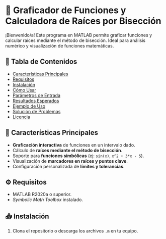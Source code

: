 # 🚀 Graficador de Funciones y Calculadora de Raíces por Bisección

¡Bienvenido/a! Este programa en MATLAB permite graficar funciones y calcular raíces mediante el método de bisección. Ideal para análisis numérico y visualización de funciones matemáticas.

## 📌 Tabla de Contenidos
- [Características Principales](#-características-principales)
- [Requisitos](#-requisitos)
- [Instalación](#-instalación)
- [Cómo Usar](#-cómo-usar)
- [Parámetros de Entrada](#-parámetros-de-entrada)
- [Resultados Esperados](#-resultados-esperados)
- [Ejemplo de Uso](#-ejemplo-de-uso)
- [Solución de Problemas](#-solución-de-problemas)
- [Licencia](#-licencia)

## 🌟 Características Principales
- **Graficación interactiva** de funciones en un intervalo dado.
- Cálculo de **raíces mediante el método de bisección**.
- Soporte para **funciones simbólicas** (ej: `sin(x)`, `x^2 + 3*x - 5`).
- Visualización de **marcadores en raíces y puntos clave**.
- Configuración personalizada de **límites y tolerancias**.

## ⚙️ Requisitos
- MATLAB R2020a o superior.
- *Symbolic Math Toolbox* instalado.

## 📥 Instalación
1. Clona el repositorio o descarga los archivos `.m` en tu equipo.